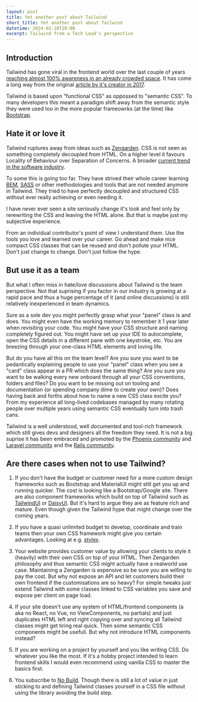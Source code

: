 ```yaml
---
layout: post
title: Yet another post about Tailwind
short_title: Yet another post about Tailwind
datetime: 2024-03-10T20:00
excerpt: Tailwind from a Tech Lead's perspective
---
```


## Introduction

Tailwind has gone viral in the frontend world over the last couple of years [reaching almost 100% awareness in an already crowded space](https://2023.stateofcss.com/en-US/css-frameworks/). It has come a long way from the original
[article by it's creator in 2017](https://adamwathan.me/css-utility-classes-and-separation-of-concerns/).

Tailwind is based upon "functional CSS" as oppossed to "semantic CSS". To many developers this meant a paradigm shift
away from the semantic style they were used too in the more popular frameowrks (at the time) like [Bootstrap](https://getbootstrap.com/). 

## Hate it or love it

Tailwind ruptures away from ideas such as [Zengarden](https://csszengarden.com/). CSS is not seen as something
completely decoupled from HTML. On a higher level it favours Locality of Behaviour over Separation of
Concerns. A broader [current trend in the software industry](https://grugbrain.dev/#grug-on-soc).

To some this is going too far. They have strived their whole career learning [BEM](https://getbem.com/), [SASS](https://sass-lang.com/) or other 
methodologies and tools that are not needed anymore in Tailwind. They tried to have perfectly decoupled and structured CSS
without ever really achieving or even needing it.

I have never ever seen a site seriously change it's look and feel only by
rerewriting the CSS and leaving the HTML alone. But
that is maybe just my subjective experience.

From an individual contributor's point of view I understand them. Use the tools you love and learned over your career. 
Go ahead and make nice compact CSS classes that can be reused and don't pollute your HTML. Don't just change to change. Don't just follow the hype.

## But use it as a team

But what I often miss in hate/love discussions about Tailwind is the team perspective. Not that suprising if you factor
in our industry is growing at a rapid pace and thus a huge percentage of it (and online discussions) is still relatively inexperienced in team dynamics.

Sure as a sole dev you might perfectly grasp what your "panel" class is and does. You might even have the working memory to remember it 1 year later
when revisiting your code. You might have your CSS structure and naming completely figured out. You might have set up your IDE to
autocomplete, open the CSS details in a different pane with one keystroke, etc. You are breezing through your one-class
HTML elements and loving life.

But do you have all this on the team level? Are you sure you want to be pedantically explaining people to use your "panel" class when
you see a "card" class appear in a PR which does the same thing? Are you sure you want to be
walking every new onboard through all your CSS conventions, folders and files? Do you want to be missing
out on tooling and documentation (or spending company dime to create your own)? Does having back and
forths about how to name a new CSS class excite you? From my experience all long-lived codebases managed by many rotating people over multiple years using semantic CSS eventually turn into trash cans.

Tailwind is a well understood, well documented and tool-rich framework which still gives devs and designers all the
freedom they need. It is not a big suprise it has been embraced and promoted by the [Phoenix community](https://www.phoenixframework.org/blog/phoenix-1.7-final-released) and [Laravel community](https://twitter.com/taylorotwell/status/1691834170832560257) and the [Rails community](https://www.youtube.com/watch?v=TNXM4bqGqek). 

## Are there cases when not to use Tailwind?

1. If you don't have the budget or customer need for a more custom design frameworks such as Bootstrap and MaterialUI might
still get you up and running quicker. The cost is looking like a Bootstrap/Google site. There are also component frameworks which build on top of Tailwind such as
[TailwindUI](https://tailwindui.com/) or [DaisyUI](https://daisyui.com/). But it's hard to argue they are as feature
rich and mature. Even though given the Tailwind hype that might change over the coming years.

2. If you have a quasi unlimited budget to develop, coordinate and train teams then your own CSS framework might give you certain advantages.
Looking at e.g. [stylex](https://stylexjs.com/).

3. Your website provides customer value by allowing your clients to style it (heavily) with their own CSS on top of your
HTML. Then Zengarden philosophy and thus semantic CSS might actually have a realworld use case. Maintaining a
Zengarden is expensive so be sure you are willing to pay the cost. But why not expose an API and let customers build
their own frontend if the customisations are so heavy? For simple tweaks just extend Tailwind with
some classes linked to CSS variables you save and expose per client on page load.

4. If your site doesn't use any system of HTML/frontend components (a aka no React, no Vue, no ViewComponents, no partials) and just duplicates HTML
left and right copying over and syncing all Tailwind classes might get tiring real quick. Then some semantic CSS
components might be usefull. But why not introduce HTML components instead?

5. If you are working on a project by yourself and you like writing CSS. Do whatever you like the most. If it's a hobby project intended to learn
frontend skills I would even recommend using vanilla CSS to master the basics first.

6. You subscribe to [No Build](https://world.hey.com/dhh/you-can-t-get-faster-than-no-build-7a44131c). Though there is still a lot of value in just sticking to and defining Tailwind classes yourself in a CSS file without using the library avoiding the build step.

